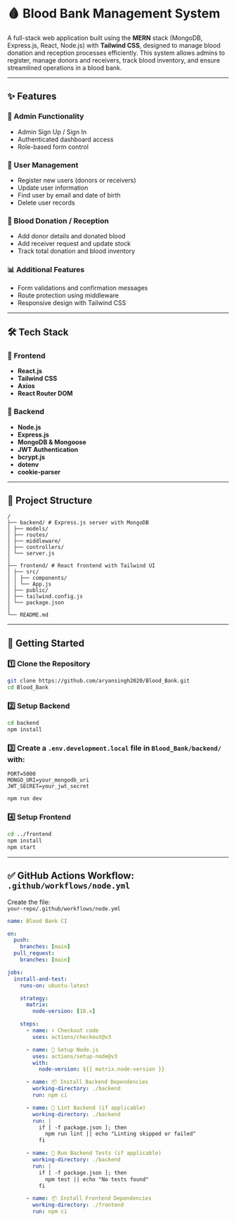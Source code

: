 # 🩸 Blood Bank Management System

A full-stack web application built using the **MERN** stack (MongoDB, Express.js, React, Node.js) with **Tailwind CSS**, designed to manage blood donation and reception processes efficiently. This system allows admins to register, manage donors and receivers, track blood inventory, and ensure streamlined operations in a blood bank.

---

## ✨ Features

### 🔐 Admin Functionality
- Admin Sign Up / Sign In
- Authenticated dashboard access
- Role-based form control

### 📝 User Management
- Register new users (donors or receivers)
- Update user information
- Find user by email and date of birth
- Delete user records

### 💉 Blood Donation / Reception
- Add donor details and donated blood
- Add receiver request and update stock
- Track total donation and blood inventory

### 📊 Additional Features
- Form validations and confirmation messages
- Route protection using middleware
- Responsive design with Tailwind CSS

---

## 🛠️ Tech Stack

### 📌 Frontend
- **React.js**
- **Tailwind CSS**
- **Axios**
- **React Router DOM**

### 📌 Backend
- **Node.js**
- **Express.js**
- **MongoDB & Mongoose**
- **JWT Authentication**
- **bcrypt.js**
- **dotenv**
- **cookie-parser**

---

## 📁 Project Structure
```
/
├── backend/ # Express.js server with MongoDB
│ ├── models/
│ ├── routes/
│ ├── middleware/
│ ├── controllers/
│ └── server.js
│
├── frontend/ # React frontend with Tailwind UI
│ ├── src/
│ │ ├── components/
│ │ └── App.js
│ ├── public/
│ ├── tailwind.config.js
│ └── package.json
│
└── README.md
```

---

## 🚀 Getting Started

### 1️⃣ Clone the Repository
```bash
git clone https://github.com/aryansingh2020/Blood_Bank.git
cd Blood_Bank

```

### 2️⃣ Setup Backend
```bash
cd backend
npm install

```

### 3️⃣ Create a `.env.development.local` file in `Blood_Bank/backend/` with:
```env
PORT=5000
MONGO_URI=your_mongodb_uri
JWT_SECRET=your_jwt_secret
```
```bash
npm run dev
```

### 4️⃣ Setup Frontend
```bash
cd ../frontend
npm install
npm start
```


---

## ✅ GitHub Actions Workflow: `.github/workflows/node.yml`

Create the file:  
`your-repo/.github/workflows/node.yml`

```yml
name: Blood Bank CI

on:
  push:
    branches: [main]
  pull_request:
    branches: [main]

jobs:
  install-and-test:
    runs-on: ubuntu-latest

    strategy:
      matrix:
        node-version: [18.x]

    steps:
      - name: ⬇️ Checkout code
        uses: actions/checkout@v3

      - name: 🔧 Setup Node.js
        uses: actions/setup-node@v3
        with:
          node-version: ${{ matrix.node-version }}

      - name: 📦 Install Backend Dependencies
        working-directory: ./backend
        run: npm ci

      - name: 🔎 Lint Backend (if applicable)
        working-directory: ./backend
        run: |
          if [ -f package.json ]; then
            npm run lint || echo "Linting skipped or failed"
          fi

      - name: 🧪 Run Backend Tests (if applicable)
        working-directory: ./backend
        run: |
          if [ -f package.json ]; then
            npm test || echo "No tests found"
          fi

      - name: 📦 Install Frontend Dependencies
        working-directory: ./frontend
        run: npm ci
